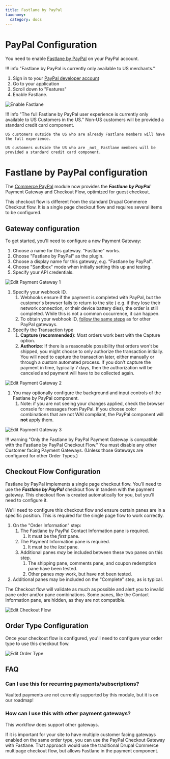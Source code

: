 ```yaml
---
title: Fastlane by PayPal
taxonomy:
  category: docs
---
```


# PayPal Configuration

You need to enable [Fastlane by PayPal](https://www.paypal.com/us/fastlane) on your PayPal account.

!!! info "Fastlane by PayPal is currently only available to US merchants."

1. Sign in to your [PayPal developer account](https://developer.paypal.com/home/)
2. Go to your application
3. Scroll down to "Features"
4. Enable Fastlane.

![Enable Fastlane](images/paypal-app-accept-payments.png)

!!! info "The full Fastlane by PayPal user experience is currently only available to US Customers in the US."
    Non-US customers will be provided a standard credit card component.

    US customers outside the US who are already Fastlane members will have the full experience.

    US customers outside the US who are _not_ Fastlane members will be provided a standard credit card component.

# Fastlane by PayPal configuration

The [Commerce PayPal](https://www.drupal.org/project/commerce_paypal) module now provides the **_Fastlane by PayPal_**
Payment Gateway and Checkout Flow, optimized for guest checkout.

This checkout flow is different from the standard Drupal Commerce Checkout flow. It is a single page checkout flow and
requires several items to be
configured.

## Gateway configuration

<p>To get started, you'll need to configure a new Payment Gateway:</p>

1. Choose a name for this gateway. "Fastlane" works.
2. Choose "Fastlane by PayPal" as the plugin.
3. Choose a display name for this gateway, e.g. "Fastlane by PayPal".
4. Choose "Sandbox" mode when initially setting this up and testing.
5. Specify your API credentials.

![Edit Payment Gateway 1](images/edit-payment-gateway-1.png)

1. Specify your webhook ID.
    1. Webhooks ensure if the payment is completed with PayPal, but the customer's browser fails to return to the site (
       e.g. if they lose their network connection, or their device battery dies), the order is still completed. While
       this is not a common occurrence, it can happen.
    2. To obtain your webhook ID, [follow the same steps](../paypal/paypal.md#webhooks-configuration) as for other
       PayPal gateways.
2. Specify the Transaction type
    1. **Capture (recommended)**: Most orders work best with the Capture option.
    2. **Authorize**: If there is a reasonable possibility that orders won't be shipped, you might choose to only
       authorize the transaction initially. You will need to capture the transaction later, either manually or through a
       custom automated process. If you don't capture the payment in time, typically 7 days, then the authorization will
       be canceled and payment will have to be collected again.

![Edit Payment Gateway 2](images/edit-payment-gateway-2.png)

1. You may optionally configure the background and input controls of the Fastlane by PayPal component.
    1. Note: if you are not seeing your changes applied, check the browser console for messages from PayPal. If you
       choose color combinations that are not WAI compliant, the PayPal component will **not** apply them.

![Edit Payment Gateway 3](images/edit-payment-gateway-3.png)

!!! warning "Only the Fastlane by PayPal Payment Gateway is compatible with the Fastlane by PayPal Checkout Flow."
    You must disable any other Customer facing Payment Gateways. (Unless those Gateways are configured for other Order Types.)

## Checkout Flow Configuration

Fastlane by PayPal implements a single page checkout flow. You'll need to use the **_Fastlane by PayPal_** checkout flow
in tandem with the payment gateway. This checkout flow is created automatically for you, but you'll need to configure
it.

We'll need to configure this checkout flow and ensure certain panes are in a specific position. This is required for the
single page flow to work correctly.

1. On the "Order Information" step:
    1. The Fastlane by PayPal Contact Information pane is required.
        1. It must be the _first_ pane.
    2. The Payment Information pane is required.
        1. It must be the _last_ pane.
    3. Additional panes _may_ be included between these two panes on this step.
        1. The shipping pane, comments pane, and coupon redemption pane have been tested.
        2. Other panes _may_ work, but have not been tested.
2. Additional panes may be included on the "Complete" step, as is typical.

The Checkout flow will validate as much as possible and alert you to invalid pane order and/or pane combinations. Some
panes, like the Contact Information pane, are hidden, as they are not compatible.

![Edit Checkout Flow](images/edit-checkout-flow.png)

## Order Type Configuration

Once your checkout flow is configured, you'll need to configure your order type to use this checkout flow.

![Edit Order Type](images/edit-order-type.png)

## FAQ

### Can I use this for recurring payments/subscriptions?

Vaulted payments are not currently supported by this module, but it is on our roadmap!

### How can I use this with other payment gateways?

This workflow does support other gateways.

If it is important for your site to have multiple customer facing gateways enabled on the same order type, you can use
the PayPal Checkout Gateway with Fastlane. That approach would use the traditional Drupal Commerce multipage checkout
flow, but allows Fastlane in the payment component.
